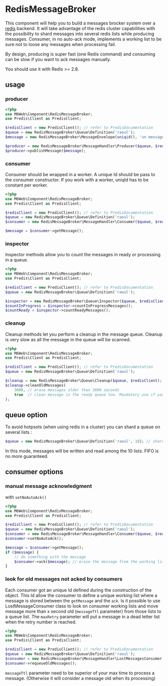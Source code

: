 # RedisMessageBroker

This component will help you to build a messages brocker system over a [redis](redis.io) backend. It will take advantage of the redis cluster capabilities with the possibility to shard messages into several redis lists while producing messages. Consumer, in no auto-ack mode, implements a working list to be sure not to loose any messages when processing fail. 
 
By design, producing is super fast (one Redis command) and consuming can be slow if you want to ack messages manually.
 
You should use it with Redis >= 2.8.

## usage 

### producer

```php
<?php
use M6Web\Component\RedisMessageBroker;
use Predis\Client as PredisClient;

$redisClient = new PredisClient(); // refer to PredisDocumentation
$queue = new RedisMessageBroker\Queue\Definition('raoul');
$message = new RedisMessageBroker\MessageEnvelope(uniqid(), 'un message');

$producer = new RedisMessageBroker\MessageHandler\Producer($queue, $redisClient);
$producer->publishMessage($message);

```

### consumer

Consumer should be wrapped in a worker. A unique Id should be pass to the consumer constructor. If you work with a worker, uniqId has to be constant per worker.

```php
<?php
use M6Web\Component\RedisMessageBroker;
use Predis\Client as PredisClient;

$redisClient = new PredisClient(); // refer to PredisDocumentation
$queue = new RedisMessageBroker\Queue\Definition('raoul');
$consumer = new RedisMessageBroker\MessageHandler\Consumer($queue, $redisClient, uniqid());

$message = $consumer->getMessage();

```

### inspector

Inspector methods allow you to count the messages in ready or processing in a queue.

```php
<?php
use M6Web\Component\RedisMessageBroker;
use Predis\Client as PredisClient;

$redisClient = new PredisClient(); // refer to PredisDocumentation
$queue = new RedisMessageBroker\Queue\Definition('raoul');

$inspector = new RedisMessageBroker\Queue\Inspector($queue, $redisClient);
$countInProgress = $inspector->countInProgressMessages();
$countReady = $inspector->countReadyMessages();
```

### cleanup

Cleanup methods let you perform a cleanup in the message queue. Cleanup is very slow as all the message in the queue will be scanned.

```php
<?php
use M6Web\Component\RedisMessageBroker;
use Predis\Client as PredisClient;

$redisClient = new PredisClient(); // refer to PredisDocumentation
$queue = new RedisMessageBroker\Queue\Definition('raoul');

$cleanup = new RedisMessageBroker\Queue\Cleanup($queue, $redisClient);
$cleanup->cleanOldMessages(
    3600, // erase messages older than 3600 seconds
    true  // clean message in the ready queue too. Mandatory use if you are in no-autoack mode 
);
```

## queue option

To avoid hotpsots (when using redis in a cluster) you can shard a queue on several lists : 

```php
$queue = new RedisMessageBroker\Queue\Definition('raoul', 10); // shard on 10 lists
```

In this mode, messages will be written and read among the 10 lists. FIFO is no more guaranteed.

## consumer options 

### manual message acknowledgment

with `setNoAutoAck()`


```php
<?php
use M6Web\Component\RedisMessageBroker;
use Predis\Client as PredisClient;

$redisClient = new PredisClient(); // refer to PredisDocumentation
$queue = new RedisMessageBroker\Queue\Definition('raoul');
$consumer = new RedisMessageBroker\MessageHandler\Consumer($queue, $redisClient, uniqid());
$consumer->setNoAutoAck();

$message = $consumer->getMessage();
if ($message) {
    // do something with the message
    $consumer->ack($message); // erase the message from the working list
}
```

### look for old messages not acked by consumers

Each consumer got an unique Id defined during the construction of the object. This Id allow the consumer to define a unique working list where a message is stored between the `getMessage` and the `ack`.
Is it possible to use LostMessageConsumer class to look on consumer working lists and move message more than x second old (`messageTtl` parameter) from those lists to a queue list.
The `maxRetry` parameter will put a message in a dead letter list when the retry number is reached.
 
 ```php
 <?php
 use M6Web\Component\RedisMessageBroker;
 use Predis\Client as PredisClient;
 
 $redisClient = new PredisClient(); // refer to PredisDocumentation
 $queue = new RedisMessageBroker\Queue\Definition('raoul');
 $consumer = new RedisMessageBroker\MessageHandler\LostMessagesConsumer($queue, $redisClient, 360, 3);
 $consumer->requeueOldMessages();
 ```

 `messageTtl` parameter need to be superior of your max time to process a message. (Otherwise it will consider a message old when its processing)
